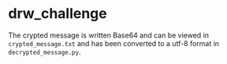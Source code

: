 # drw_challenge

The crypted message is written Base64 and can be viewed in `crypted_message.txt` and has been converted to a utf-8 format in `decrypted_message.py`.